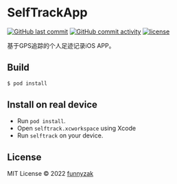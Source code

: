 # SelfTrackApp

[![GitHub last commit][last-commit-image]][repository-url]
[![GitHub commit activity][commit-activity-image]][repository-url]
[![license][license-image]][repository-url]

[commit-activity-image]: https://img.shields.io/github/commit-activity/m/funnyzak/SelfTrackApp?style=flat-square
[last-commit-image]: https://img.shields.io/github/last-commit/funnyzak/SelfTrackApp?style=flat-square
[license-image]: https://img.shields.io/github/license/funnyzak/SelfTrackApp.svg?style=flat-square
[repository-url]: https://github.com/funnyzak/SelfTrackApp

基于GPS追踪的个人足迹记录iOS APP。

## Build

```bash
$ pod install
```

## Install on real device

- Run `pod install`.
- Open `selftrack.xcworkspace` using Xcode
- Run `selftrack` on your device.


## License

MIT License © 2022 [funnyzak](https://github.com/funnyzak)
